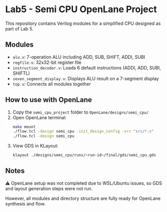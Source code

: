 # Lab5 - Semi CPU OpenLane Project

This repository contains Verilog modules for a simplified CPU designed as part of Lab 5.

## Modules
- `alu.v`: 7-operation ALU including ADD, SUB, SHIFT, ADDI, SUBI
- `regfile.v`: 32x32-bit register file
- `instruction_decoder.v`: Loads 6 default instructions (ADDI, ADD, SUBI, SHIFTL)
- `seven_segment_display.v`: Displays ALU result on a 7-segment display
- `top.v`: Connects all modules together

## How to use with OpenLane
1. Copy the `semi_cpu_project` folder to `OpenLane/designs/semi_cpu/`
2. Open OpenLane terminal:
    ```bash
    make mount
    ./flow.tcl -design semi_cpu -init_design_config -src "src/*.v"
    ./flow.tcl -design semi_cpu
    ```
3. View GDS in KLayout:
    ```bash
    klayout ./designs/semi_cpu/runs/<run-id>/final/gds/semi_cpu.gds
    ```

## Notes
⚠️ OpenLane setup was not completed due to WSL/Ubuntu issues, so GDS and layout generation steps were not run.

However, all modules and directory structure are fully ready for OpenLane synthesis and flow.